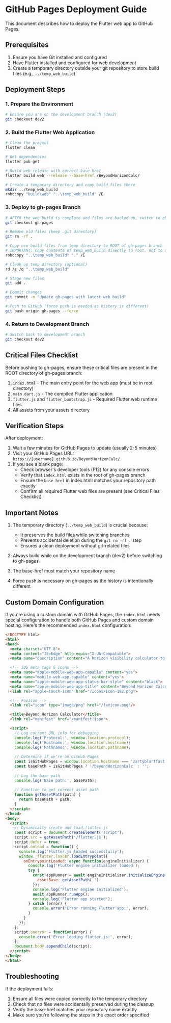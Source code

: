 # GitHub Pages Deployment Guide

This document describes how to deploy the Flutter web app to GitHub Pages.

## Prerequisites

1. Ensure you have Git installed and configured
2. Have Flutter installed and configured for web development
3. Create a temporary directory outside your git repository to store build files (e.g., `../temp_web_build`)

## Deployment Steps

### 1. Prepare the Environment

```bash
# Ensure you are on the development branch (dev2)
git checkout dev2
```

### 2. Build the Flutter Web Application

```bash
# Clean the project
flutter clean

# Get dependencies
flutter pub get

# Build web release with correct base href
flutter build web --release --base-href /BeyondHorizonCalc/

# Create a temporary directory and copy build files there
mkdir ../temp_web_build
robocopy "build\web" "..\temp_web_build" /E
```

### 3. Deploy to gh-pages Branch

```bash
# AFTER the web build is complete and files are backed up, switch to gh-pages branch
git checkout gh-pages

# Remove old files (keep .git directory)
git rm -rf .

# Copy new build files from temp directory to ROOT of gh-pages branch
# IMPORTANT: Copy contents of temp_web_build directly to root, not to a subdirectory
robocopy "..\temp_web_build" "." /E

# Clean up temp directory (optional)
rd /s /q "..\temp_web_build"

# Stage new files
git add .

# Commit changes
git commit -m "Update gh-pages with latest web build"

# Push to GitHub (force push is needed as history is different)
git push origin gh-pages --force
```

### 4. Return to Development Branch

```bash
# Switch back to development branch
git checkout dev2
```

## Critical Files Checklist

Before pushing to gh-pages, ensure these critical files are present in the ROOT directory of gh-pages branch:
1. `index.html` - The main entry point for the web app (must be in root directory)
2. `main.dart.js` - The compiled Flutter application
3. `flutter.js` and `flutter_bootstrap.js` - Required Flutter web runtime files
4. All assets from your assets directory

## Verification Steps

After deployment:
1. Wait a few minutes for GitHub Pages to update (usually 2-5 minutes)
2. Visit your GitHub Pages URL: `https://[username].github.io/BeyondHorizonCalc/`
3. If you see a blank page:
   - Check browser's developer tools (F12) for any console errors
   - Verify that `index.html` exists in the root of gh-pages branch
   - Ensure the `base href` in index.html matches your repository path exactly
   - Confirm all required Flutter web files are present (see Critical Files Checklist)

## Important Notes

1. The temporary directory (`../temp_web_build`) is crucial because:
   - It preserves the build files while switching branches
   - Prevents accidental deletion during the `git rm -rf .` step
   - Ensures a clean deployment without git-related files

2. Always build while on the development branch (dev2) before switching to gh-pages
3. The base-href must match your repository name
4. Force push is necessary on gh-pages as the history is intentionally different

## Custom Domain Configuration

If you're using a custom domain with GitHub Pages, the `index.html` needs special configuration to handle both GitHub Pages and custom domain hosting. Here's the recommended `index.html` configuration:

```html
<!DOCTYPE html>
<html>
<head>
  <meta charset="UTF-8">
  <meta content="IE=Edge" http-equiv="X-UA-Compatible">
  <meta name="description" content="A horizon visibility calculator to show how much of a distant object is hidden by Earth's curvature">

  <!-- iOS meta tags & icons -->
  <meta name="apple-mobile-web-app-capable" content="yes">
  <meta name="mobile-web-app-capable" content="yes">
  <meta name="apple-mobile-web-app-status-bar-style" content="black">
  <meta name="apple-mobile-web-app-title" content="Beyond Horizon Calculator">
  <link rel="apple-touch-icon" href="/icons/Icon-192.png">

  <!-- Favicon -->
  <link rel="icon" type="image/png" href="/favicon.png"/>

  <title>Beyond Horizon Calculator</title>
  <link rel="manifest" href="/manifest.json">

  <script>
    // Log current URL info for debugging
    console.log('Protocol:', window.location.protocol);
    console.log('Hostname:', window.location.hostname);
    console.log('Pathname:', window.location.pathname);
    
    // Determine if we're on GitHub Pages
    const isGitHubPages = window.location.hostname === 'zartyblartfast.github.io';
    const basePath = isGitHubPages ? '/beyondHorizonCalc' : '';
    
    // Log the base path
    console.log('Base path:', basePath);
    
    // Function to get correct asset path
    function getAssetPath(path) {
      return basePath + path;
    }
  </script>
</head>
<body>
  <script>
    // Dynamically create and load flutter.js
    const script = document.createElement('script');
    script.src = getAssetPath('/flutter.js');
    script.defer = true;
    script.onload = function() {
      console.log('Flutter.js loaded successfully');
      window._flutter.loader.loadEntrypoint({
        onEntrypointLoaded: async function(engineInitializer) {
          console.log('Flutter engine initializer loaded');
          try {
            const appRunner = await engineInitializer.initializeEngine({
              assetBase: getAssetPath('')
            });
            console.log('Flutter engine initialized');
            await appRunner.runApp();
            console.log('Flutter app started');
          } catch (error) {
            console.error('Error running Flutter app:', error);
          }
        }
      });
    };
    script.onerror = function(error) {
      console.error('Error loading flutter.js:', error);
    };
    document.body.appendChild(script);
  </script>
</body>
</html>
```

## Troubleshooting

If the deployment fails:
1. Ensure all files were copied correctly to the temporary directory
2. Check that no files were accidentally preserved during the cleanup
3. Verify the base-href matches your repository name exactly
4. Make sure you're following the steps in the exact order specified
